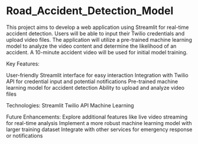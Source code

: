 # Road_Accident_Detection_Model

This project aims to develop a web application using Streamlit for real-time accident detection. Users will be able to input their Twilio credentials and upload video files. The application will utilize a pre-trained machine learning model to analyze the video content and determine the likelihood of an accident. A 10-minute accident video will be used for initial model training.

Key Features:

  User-friendly Streamlit interface for easy interaction
  Integration with Twilio API for credential input and potential notifications
  Pre-trained machine learning model for accident detection
  Ability to upload and analyze video files
  
Technologies:
  Streamlit
  Twilio API
  Machine Learning 
  
Future Enhancements:
  Explore additional features like live video streaming for real-time analysis
  Implement a more robust machine learning model with larger training dataset
  Integrate with other services for emergency response or notifications
